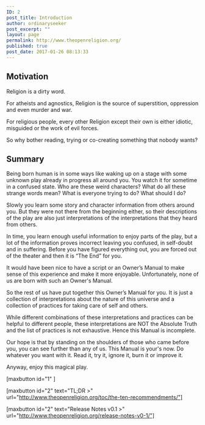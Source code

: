 ```yaml
---
ID: 2
post_title: Introduction
author: ordinaryseeker
post_excerpt: ""
layout: page
permalink: http://www.theopenreligion.org/
published: true
post_date: 2017-01-26 08:13:33
---
```

<h2>Motivation</h2>
<span style="font-weight: 400;">Religion is a dirty word.</span>

<span style="font-weight: 400;">For atheists and agnostics, Religion is the source of superstition, oppression and even murder and war.</span>

<span style="font-weight: 400;">For religious people, every other Religion except their own is either idiotic, misguided or the work of evil forces.</span>

<span style="font-weight: 400;">So why bother reading, trying or co-creating something that nobody wants?</span>
<h2>Summary</h2>
<span style="font-weight: 400;">Being born human is in some ways like waking up on a stage with some unknown play already in progress all around you. You watch it for sometime in a confused state. Who are these weird characters? What do all these strange words mean? What is everyone trying to do? What should I do?</span>

<span style="font-weight: 400;">Slowly you learn some story and character information from others around you. But they were not there from the beginning either, so their descriptions of the play are also just interpretations of the interpretations that they heard from others.</span>

<span style="font-weight: 400;">In time, you learn enough useful information to enjoy parts of the play, but a lot of the information proves incorrect leaving you confused, in self-doubt and in suffering. Before you have figured everything out, you are forced out of the theater and then it is “The End” for you.</span>

<span style="font-weight: 400;">It would have been nice to have a script or an Owner’s Manual to make sense of this experience and make it more enjoyable. Unfortunately, none of us are born with such an Owner's Manual.</span>

<span style="font-weight: 400;">So the rest of us have put together this Owner’s Manual for you. It is just a collection of interpretations about the nature of this universe and a collection of practices for taking care of self and others.</span>

<span style="font-weight: 400;">While different combinations of these interpretations and practices can be helpful to different people, these interpretations are NOT the Absolute Truth and the list of practices is not exhaustive. Hence this Manual is incomplete.</span>

<span style="font-weight: 400;">Our hope is that by standing on the shoulders of those who came before you, you can see further than any of us. This Manual is your's now. Do whatever you want with it. Read it, try it, ignore it, burn it or improve it.</span>

<span style="font-weight: 400;">Anyway, enjoy this magical play.</span>

[maxbutton id="1" ]

[maxbutton id="2" text="TL;DR &gt;" url="http://www.theopenreligion.org/toc/the-ten-recommendments/"]

[maxbutton id="2" text="Release Notes v0.1 &gt;" url="http://www.theopenreligion.org/release-notes-v0-1/"]